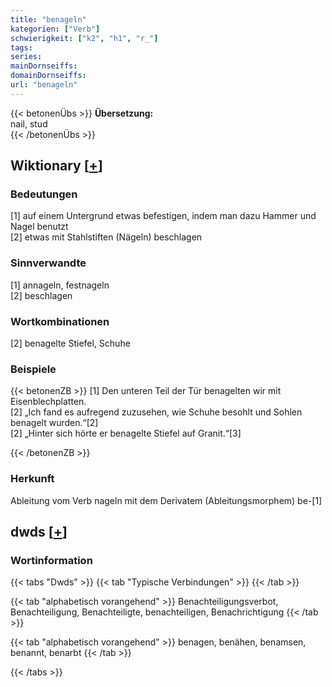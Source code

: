 ```yaml
---
title: "benageln"
kategorien: ["Verb"]
schwierigkeit: ["k2", "h1", "r_"]
tags:
series:
mainDornseiffs:
domainDornseiffs:
url: "benageln"
---
```


{{< betonenÜbs >}}
**Übersetzung:**  
nail, stud  
{{< /betonenÜbs >}}

## Wiktionary [[+](https://de.wiktionary.org/wiki/benageln)]

### Bedeutungen
[1] auf einem Untergrund etwas befestigen, indem man dazu Hammer und Nagel benutzt  
[2] etwas mit Stahlstiften (Nägeln) beschlagen  

### Sinnverwandte
[1] annageln, festnageln  
[2] beschlagen  

### Wortkombinationen
[2] benagelte Stiefel, Schuhe  

### Beispiele
{{< betonenZB >}}
[1] Den unteren Teil der Tür benagelten wir mit Eisenblechplatten.  
[2] „Ich fand es aufregend zuzusehen, wie Schuhe besohlt und Sohlen benagelt wurden.“[2]  
[2] „Hinter sich hörte er benagelte Stiefel auf Granit.“[3]  

{{< /betonenZB >}}
### Herkunft
Ableitung vom Verb nageln mit dem Derivatem (Ableitungsmorphem) be-[1]  



## dwds [[+](https://www.dwds.de/wb/benageln)]

### Wortinformation
{{< tabs "Dwds" >}}
{{< tab "Typische Verbindungen" >}}
{{< /tab >}}

{{< tab "alphabetisch vorangehend" >}}
Benachteiligungsverbot, Benachteiligung, Benachteiligte, benachteiligen, Benachrichtigung
{{< /tab >}}

{{< tab "alphabetisch vorangehend" >}}
benagen, benähen, benamsen, benannt, benarbt
{{< /tab >}}

{{< /tabs >}}

